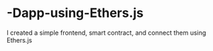 # -Dapp-using-Ethers.js
I created a simple frontend, smart contract, and connect them using Ethers.js
